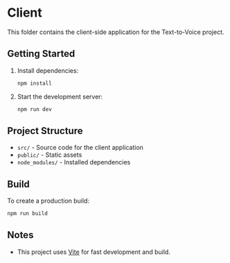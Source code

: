 # Client

This folder contains the client-side application for the Text-to-Voice project.

## Getting Started

1. Install dependencies:
   ```bash
   npm install
   ```
2. Start the development server:
   ```bash
   npm run dev
   ```

## Project Structure

- `src/` - Source code for the client application
- `public/` - Static assets
- `node_modules/` - Installed dependencies

## Build

To create a production build:

```bash
npm run build
```

## Notes

- This project uses [Vite](https://vitejs.dev/) for fast development and build.
